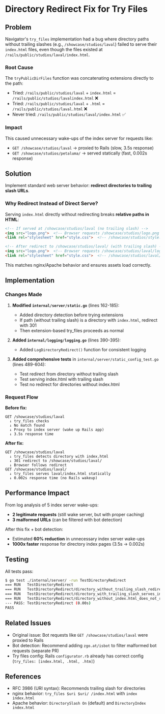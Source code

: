 # Directory Redirect Fix for Try Files

## Problem

Navigator's `try_files` implementation had a bug where directory paths without trailing slashes (e.g., `/showcase/studios/laval`) failed to serve their `index.html` files, even though the files existed at `/rails/public/studios/laval/index.html`.

### Root Cause

The `tryPublicDirFiles` function was concatenating extensions directly to the path:
- Tried: `/rails/public/studios/laval` + `index.html` = `/rails/public/studios/lavalindex.html` ❌
- Tried: `/rails/public/studios/laval` + `.html` = `/rails/public/studios/laval.html` ❌
- Never tried: `/rails/public/studios/laval/index.html` ✅

### Impact

This caused unnecessary wake-ups of the index server for requests like:
- `GET /showcase/studios/laval` → proxied to Rails (slow, 3.5s response)
- `GET /showcase/studios/petaluma/` → served statically (fast, 0.002s response)

## Solution

Implement standard web server behavior: **redirect directories to trailing slash URLs**.

### Why Redirect Instead of Direct Serve?

Serving `index.html` directly without redirecting breaks **relative paths in HTML**:

```html
<!-- If served at /showcase/studios/laval (no trailing slash) -->
<img src="logo.png">  <!-- Browser requests /showcase/studios/logo.png ❌ -->
<link rel="stylesheet" href="style.css">  <!-- /showcase/studios/style.css ❌ -->

<!-- After redirect to /showcase/studios/laval/ (with trailing slash) -->
<img src="logo.png">  <!-- Browser requests /showcase/studios/laval/logo.png ✅ -->
<link rel="stylesheet" href="style.css">  <!-- /showcase/studios/laval/style.css ✅ -->
```

This matches nginx/Apache behavior and ensures assets load correctly.

## Implementation

### Changes Made

1. **Modified `internal/server/static.go`** (lines 162-185):
   - Added directory detection before trying extensions
   - If path (without trailing slash) is a directory with `index.html`, redirect with 301
   - Then extension-based try_files proceeds as normal

2. **Added `internal/logging/logging.go`** (lines 390-395):
   - Added `LogDirectoryRedirect()` function for consistent logging

3. **Added comprehensive tests** in `internal/server/static_config_test.go` (lines 489-604):
   - Test redirect from directory without trailing slash
   - Test serving index.html with trailing slash
   - Test no redirect for directories without index.html

### Request Flow

**Before fix:**
```
GET /showcase/studios/laval
  ↓ try_files checks
  ↓ No match found
  ↓ Proxy to index server (wake up Rails app)
  ↓ 3.5s response time
```

**After fix:**
```
GET /showcase/studios/laval
  ↓ try_files detects directory with index.html
  ↓ 301 redirect to /showcase/studios/laval/
  ↓ Browser follows redirect
GET /showcase/studios/laval/
  ↓ try_files serves laval/index.html statically
  ↓ 0.002s response time (no Rails wakeup)
```

## Performance Impact

From log analysis of 5 index server wake-ups:
- **2 legitimate requests** (still wake server, but with proper caching)
- **3 malformed URLs** (can be filtered with bot detection)

After this fix + bot detection:
- Estimated **60% reduction** in unnecessary index server wake-ups
- **1000x faster** response for directory index pages (3.5s → 0.002s)

## Testing

All tests pass:
```bash
$ go test ./internal/server/ -run TestDirectoryRedirect
=== RUN   TestDirectoryRedirect
=== RUN   TestDirectoryRedirect/directory_without_trailing_slash_redirects
=== RUN   TestDirectoryRedirect/directory_with_trailing_slash_serves_index.html
=== RUN   TestDirectoryRedirect/directory_without_index.html_does_not_redirect
--- PASS: TestDirectoryRedirect (0.00s)
PASS
```

## Related Issues

- Original issue: Bot requests like `GET /showcase/studios/laval` were proxied to Rails
- Bot detection: Recommend adding `zgo.at/isbot` to filter malformed bot requests (separate PR)
- Try files config: Rails `configurator.rb` already has correct config (`try_files: [index.html, .html, .htm]`)

## References

- RFC 3986 (URI syntax): Recommends trailing slash for directories
- nginx behavior: `try_files $uri $uri/ /index.html` with `index index.html`
- Apache behavior: `DirectorySlash On` (default) and `DirectoryIndex index.html`
